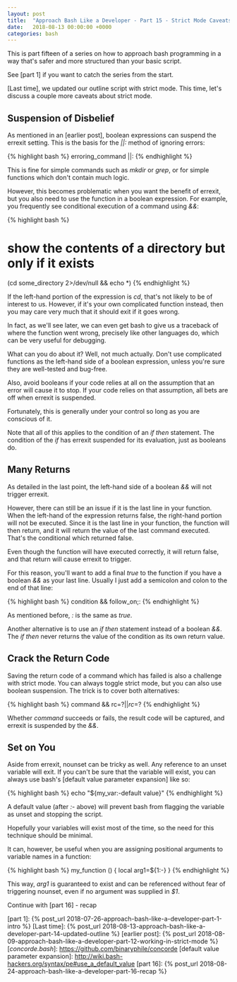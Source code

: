 ```yaml
---
layout: post
title:  "Approach Bash Like a Developer - Part 15 - Strict Mode Caveats"
date:   2018-08-13 00:00:00 +0000
categories: bash
---
```


This is part fifteen of a series on how to approach bash programming in
a way that's safer and more structured than your basic script.

See [part 1] if you want to catch the series from the start.

[Last time], we updated our outline script with strict mode.  This time,
let's discuss a couple more caveats about strict mode.

Suspension of Disbelief
-----------------------

As mentioned in an [earlier post], boolean expressions can suspend the
errexit setting.  This is the basis for the *||:* method of ignoring
errors:

{% highlight bash %}
erroring_command ||:
{% endhighlight %}

This is fine for simple commands such as *mkdir* or *grep*, or for
simple functions which don't contain much logic.

However, this becomes problematic when you want the benefit of errexit,
but you also need to use the function in a boolean expression.  For
example, you frequently see conditional execution of a command using
*&&*:

{% highlight bash %}
# show the contents of a directory but only if it exists
(cd some_directory 2>/dev/null && echo *)
{% endhighlight %}

If the left-hand portion of the expression is *cd*, that's not likely to
be of interest to us.  However, if it's your own complicated function
instead, then you may care very much that it should exit if it goes
wrong.

In fact, as we'll see later, we can even get bash to give us a traceback
of where the function went wrong, precisely like other languages do,
which can be very useful for debugging.

What can you do about it?  Well, not much actually.  Don't use
complicated functions as the left-hand side of a boolean expression,
unless you're sure they are well-tested and bug-free.

Also, avoid booleans if your code relies at all on the assumption that
an error will cause it to stop.  If your code relies on that assumption,
all bets are off when errexit is suspended.

Fortunately, this is generally under your control so long as you are
conscious of it.

Note that all of this applies to the condition of an *if then*
statement.  The condition of the *if* has errexit suspended for its
evaluation, just as booleans do.

Many Returns
------------

As detailed in the last point, the left-hand side of a boolean *&&* will
not trigger errexit.

However, there can still be an issue if it is the last line in your
function.  When the left-hand of the expression returns false, the
right-hand portion will not be executed.  Since it is the last line in
your function, the function will then return, and it will return the
value of the last command executed. That's the conditional which
returned false.

Even though the function will have executed correctly, it will return
false, and that return will cause errexit to trigger.

For this reason, you'll want to add a final *true* to the function if
you have a boolean *&&* as your last line.  Usually I just add a
semicolon and colon to the end of that line:

{% highlight bash %}
condition && follow_on;:
{% endhighlight %}

As mentioned before, *:* is the same as *true*.

Another alternative is to use an *if then* statement instead of a
boolean *&&*.  The *if then* never returns the value of the condition as
its own return value.

Crack the Return Code
---------------------

Saving the return code of a command which has failed is also a challenge
with strict mode.  You can always toggle strict mode, but you can also
use boolean suspension.  The trick is to cover both alternatives:

{% highlight bash %}
command && rc=$? || rc=$?
{% endhighlight %}

Whether *command* succeeds or fails, the result code will be captured,
and errexit is suspended by the *&&*.

Set on You
----------

Aside from errexit, nounset can be tricky as well.  Any reference to an
unset variable will exit.  If you can't be sure that the variable will
exist, you can always use bash's [default value parameter expansion]
like so:

{% highlight bash %}
echo "${my_var:-default value}"
{% endhighlight %}

A default value (after *:-* above) will prevent bash from flagging the
variable as unset and stopping the script.

Hopefully your variables will exist most of the time, so the need for
this technique should be minimal.

It can, however, be useful when you are assigning positional arguments
to variable names in a function:

{% highlight bash %}
my_function () {
  local arg1=${1:-}
}
{% endhighlight %}

This way, *arg1* is guaranteed to exist and can be referenced without
fear of triggering nounset, even if no argument was supplied in *$1*.

Continue with [part 16] - recap

  [part 1]:       {% post_url 2018-07-26-approach-bash-like-a-developer-part-1-intro                      %}
  [Last time]:    {% post_url 2018-08-13-approach-bash-like-a-developer-part-14-updated-outline           %}
  [earlier post]: {% post_url 2018-08-09-approach-bash-like-a-developer-part-12-working-in-strict-mode    %}
  [*concorde.bash*]: https://github.com/binaryphile/concorde
  [default value parameter expansion]: http://wiki.bash-hackers.org/syntax/pe#use_a_default_value
  [part 16]:      {% post_url 2018-08-24-approach-bash-like-a-developer-part-16-recap                     %}
